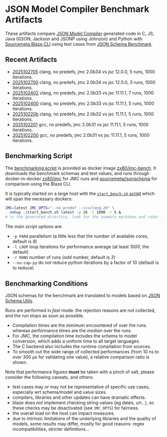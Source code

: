 # JSON Model Compiler Benchmark Artifacts

These artifacts compare
[JSON Model Compiler](https://github.com/clairey-zx81/json-model) generated code in
C, JS, Java (GSON, Jackson and JSONP using Johnzon) and Python with
[Sourcemeta Blaze CLI](https://github.com/sourcemeta/jsonschema) using test cases from
[JSON Schema Benchmark](https://github.com/sourcemeta-research/jsonschema-benchmark).

## Recent Artifacts

- [2025102705](benchmarks/2025102705.md) clang, no predefs, jmc 2.0b34 vs jsc 12.0.0, 5 runs, 1000 iterations.
- [2025102700](benchmarks/2025102700.md) clang, no predefs, jmc 2.0b34 vs jsc 12.0.0, 3 runs, 1000 iterations.
- [2025102402](benchmarks/2025102402.md) clang, no predefs, jmc 2.0b33 vs jsc 11.11.1, 7 runs, 1000 iterations.
- [2025102400](benchmarks/2025102400.md) clang, no predefs, jmc 2.0b33 vs jsc 11.11.1, 5 runs, 1000 iterations.
- [202510220b](benchmarks/202510220b.md) clang, no predefs, jmc 2.0b32 vs jsc 11.11.1, 5 runs, 1000 iterations.
- [2025102201](benchmarks/2025102201.md) gcc, no predefs, jmc 2.0b31 vs jsc 11.11.1, 5 runs, 1000 iterations.
- [2025102200](benchmarks/2025102200.md) gcc, no predefs, jmc 2.0b31 vs jsc 11.11.1, 5 runs, 1000 iterations.

## Benchmarking Script

The [benchmarking script](https://github.com/clairey-zx81/json-model/blob/main/tests/perf/benchmark.sh)
is provided as docker image [zx80/jmc-bench](https://hub.docker.com/repository/docker/zx80/jmc-bench).
It downloads the benchmark schemas and test values, and runs through docker-in-docker
[zx80/jmc](https://hub.docker.com/repository/docker/zx80/jmc) for JMC runs and
[sourcemeta/jsonschema](https://github.com/sourcemeta/jsonschema/pkgs/container/jsonschema)
for comparison using the Blaze CLI.

It is typically started on a large host with the
[`start_bench.sh` script](https://github.com/clairey-zx81/json-model/blob/main/tests/perf/start_bench.sh)
which will span the necessary dockers:

```sh
JMC=latest JMC_OPTS="--no-predef --cc=clang-20" \
  nohup ./start_bench.sh latest -p 16 -l 1000 -r 5 &
# in the generated directory, look for the summary markdown and radar json files.
```

The main script options are:

- `-p PARA` parallelism (a little less that the number of available cores, default is _8_)
- `-l LOOP` loop iterations for performance average (at least _1000_, the default)
- `-r RUNS` number of runs (odd number, default is _3_)
- `--no-cap-py` do _not_ reduce python iterations by a factor of 10 (default is to reduce)

## Benchmarking Conditions

JSON schemas for the benchmark are translated to models based on
[JSON Schema Utils](https://github.com/zx80/json-schema-utils).

Runs are performed in _fast_ mode: the rejection reasons are not collected, and
the run stops as soon as possible.

- Compilation times are the _minimum_ encountered of over the runs.
  whereas performance times are the _median_ over the runs.
- For JMC, the compilation time includes the schema to model conversion,
  which adds a uniform time to all target languages.
- The C backend also includes the runtime compilation from sources.
- To smooth out the wide range of collected performances (from 10 ns to
  over 300 µs for validating one value), a relative comparison ratio is shown.

Note that performance figures **must** be taken with a pinch of salt, please consider
the following caveats, and others:

- test cases may or may not be representative of specific use cases,
  especially wrt schema/model and value sizes.
- compilers, libraries and other updates can have dramatic effects.
- blaze does _not_ implement checking string values (eg dates, url…),
  so these checks may be disactivated (see `JMC_OPTS`) for fairness.
- the overall load on the host can impact measures.
- due to intrinsic limitations of the underlying libraries and the quality of models,
  some results may differ, mostly for good reasons: regex incompatibilities, stricter
  definitions…
